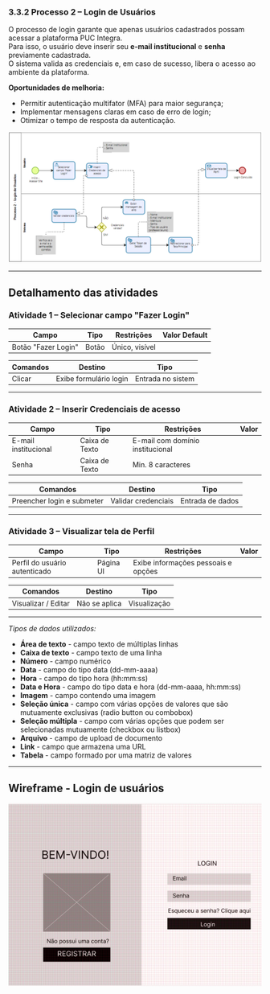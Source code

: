 ### 3.3.2 Processo 2 – Login de Usuários

O processo de login garante que apenas usuários cadastrados possam acessar a plataforma PUC Integra.  
Para isso, o usuário deve inserir seu **e-mail institucional** e **senha** previamente cadastrada.  
O sistema valida as credenciais e, em caso de sucesso, libera o acesso ao ambiente da plataforma.  

**Oportunidades de melhoria:**  
- Permitir autenticação multifator (MFA) para maior segurança;  
- Implementar mensagens claras em caso de erro de login;  
- Otimizar o tempo de resposta da autenticação.  

![PROCESSO 2 - Login de Usuarios](../images/p2_LoginUsuario.png "Modelo BPMN do Processo 2.")

---

## Detalhamento das atividades  

### Atividade 1 – Selecionar campo "Fazer Login"

| **Campo**           | **Tipo**      | **Restrições**          | **Valor Default** |
|-------------------- |---------------|-------------------------|-------------------|
| Botão "Fazer Login" | Botão         | Único, visível          |                   |

| **Comandos**       | **Destino**            | **Tipo**             |
|--------------------|------------------------|----------------------|
| Clicar             | Exibe formulário login | Entrada no sistem    |

---

### Atividade 2 – Inserir Credenciais de acesso 

| **Campo**           | **Tipo**        | **Restrições**                     | **Valor** |
|---------------------|-----------------|------------------------------------|-----------|
|E-mail institucional | Caixa de Texto  | E-mail com domínio institucional   |           |
|Senha                | Caixa de Texto  | Min. 8 caracteres                  |           |

| **Comandos**       | **Destino**                 | **Tipo**            |
|--------------------|-----------------------------|---------------------|
| Preencher login e submeter | Validar credenciais | Entrada de dados    |

---

### Atividade 3 – Visualizar tela de Perfil 

| **Campo**        | **Tipo**      | **Restrições**                       | **Valor** |
|------------------|---------------|--------------------------------------|------------|
| Perfil do usuário autenticado    | Página UI         | Exibe informações pessoais e opções  |  |

| **Comandos**       | **Destino**            | **Tipo**   |
|--------------------|------------------------|------------|
| Visualizar / Editar| Não se aplica          | Visualização |

---

_Tipos de dados utilizados:_  

* **Área de texto** - campo texto de múltiplas linhas  
* **Caixa de texto** - campo texto de uma linha  
* **Número** - campo numérico  
* **Data** - campo do tipo data (dd-mm-aaaa)  
* **Hora** - campo do tipo hora (hh:mm:ss)  
* **Data e Hora** - campo do tipo data e hora (dd-mm-aaaa, hh:mm:ss)  
* **Imagem** - campo contendo uma imagem  
* **Seleção única** - campo com várias opções de valores que são mutuamente exclusivas (radio button ou combobox)  
* **Seleção múltipla** - campo com várias opções que podem ser selecionadas mutuamente (checkbox ou listbox)  
* **Arquivo** - campo de upload de documento  
* **Link** - campo que armazena uma URL  
* **Tabela** - campo formado por uma matriz de valores  

---

## Wireframe - Login de usuários

![WIREFRAME - PROCESSO 2 - Login](../images/wireframe_login.png)

